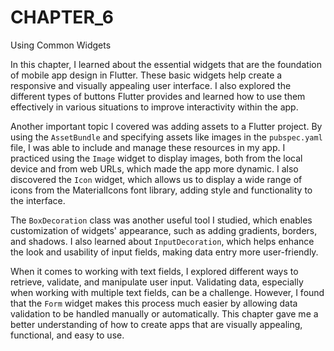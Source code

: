 # CHAPTER_6
Using Common Widgets

In this chapter, I learned about the essential widgets that are the foundation of mobile app design in Flutter. These basic widgets help create a responsive and visually appealing user interface. I also explored the different types of buttons Flutter provides and learned how to use them effectively in various situations to improve interactivity within the app.

Another important topic I covered was adding assets to a Flutter project. By using the `AssetBundle` and specifying assets like images in the `pubspec.yaml` file, I was able to include and manage these resources in my app. I practiced using the `Image` widget to display images, both from the local device and from web URLs, which made the app more dynamic. I also discovered the `Icon` widget, which allows us to display a wide range of icons from the MaterialIcons font library, adding style and functionality to the interface.

The `BoxDecoration` class was another useful tool I studied, which enables customization of widgets' appearance, such as adding gradients, borders, and shadows. I also learned about `InputDecoration`, which helps enhance the look and usability of input fields, making data entry more user-friendly.

When it comes to working with text fields, I explored different ways to retrieve, validate, and manipulate user input. Validating data, especially when working with multiple text fields, can be a challenge. However, I found that the `Form` widget makes this process much easier by allowing data validation to be handled manually or automatically. This chapter gave me a better understanding of how to create apps that are visually appealing, functional, and easy to use.
